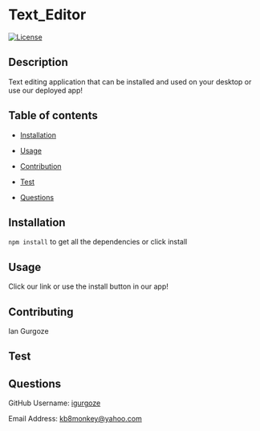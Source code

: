 # Text_Editor
  [![License](https://img.shields.io/badge/License-Apache_2.0-blue.svg)](https://opensource.org/licenses/Apache-2.0)
## Description
Text editing application that can be installed and used on your desktop or use our deployed app!

## Table of contents

- [Installation](#Insallation)

- [Usage](#Usage)

- [Contribution](#Contributing)

- [Test](#Test)

- [Questions](#Questions)

## Installation
`npm install` to get all the dependencies or click install

## Usage
Click our link or use the install button in our app!

## Contributing
Ian Gurgoze

## Test


## Questions

GitHub Username: [igurgoze](https://github.com/igurgoze)

Email Address: [kb8monkey@yahoo.com](kb8monkey@yahoo.com)